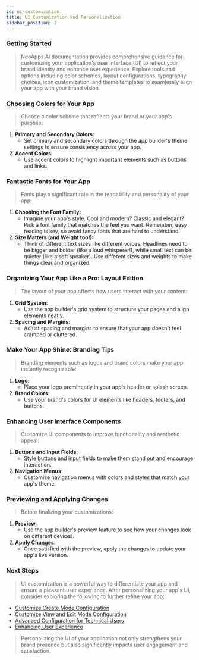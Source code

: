 ```yaml
---
id: ui-customization
title: UI Customization and Personalization
sidebar_position: 2
---
```


### Getting Started

> NeoApps.AI documentation provides comprehensive guidance for customizing your application's user interface (UI) to reflect your brand identity and enhance user experience. Explore tools and options including color schemes, layout configurations, typography choices, icon customization, and theme templates to seamlessly align your app with your brand vision.

### Choosing Colors for Your App

> Choose a color scheme that reflects your brand or your app's purpose:

1. **Primary and Secondary Colors**: 
    - Set primary and secondary colors through the app builder's theme settings to ensure consistency across your app.
2. **Accent Colors**: 
    - Use accent colors to highlight important elements such as buttons and links.

<!-- ![Applying a Color Scheme](/img/neoapps_ai_logo.png) -->

### Fantastic Fonts for Your App

> Fonts play a significant role in the readability and personality of your app:

1. **Choosing the Font Family:**
    - Imagine your app's style. Cool and modern? Classic and elegant? Pick a font family that matches the feel you want. Remember, easy reading is key, so avoid fancy fonts that are hard to understand.
2. **Size Matters (and Weight too!):**
    - Think of different text sizes like different voices. Headlines need to be bigger and bolder (like a loud whisperer!), while small text can be quieter (like a soft speaker). Use different sizes and weights to make things clear and organized.

<!-- ![Customizing Fonts](/img/neoapps_ai_logo.png) -->

### Organizing Your App Like a Pro: Layout Edition

> The layout of your app affects how users interact with your content:

1. **Grid System**: 
    - Use the app builder's grid system to structure your pages and align elements neatly.
2. **Spacing and Margins**: 
    - Adjust spacing and margins to ensure that your app doesn't feel cramped or cluttered.

<!-- ![Adjusting Layouts](/img/neoapps_ai_logo.png) -->

### Make Your App Shine: Branding Tips

> Branding elements such as logos and brand colors make your app instantly recognizable:

1. **Logo**: 
    - Place your logo prominently in your app's header or splash screen.
2. **Brand Colors**: 
    - Use your brand's colors for UI elements like headers, footers, and buttons.

<!-- ![Incorporating Branding Elements](/img/neoapps_ai_logo.png) -->

### Enhancing User Interface Components

> Customize UI components to improve functionality and aesthetic appeal:

1. **Buttons and Input Fields**: 
    - Style buttons and input fields to make them stand out and encourage interaction.
2. **Navigation Menus**: 
    - Customize navigation menus with colors and styles that match your app's theme.

<!-- ![Enhancing User Interface Components](/img/neoapps_ai_logo.png) -->

### Previewing and Applying Changes

> Before finalizing your customizations:

1. **Preview**: 
    - Use the app builder's preview feature to see how your changes look on different devices.
2. **Apply Changes**: 
    - Once satisfied with the preview, apply the changes to update your app's live version.

<!-- ![Previewing and Applying Changes](/img/neoapps_ai_logo.png) -->

### Next Steps

> UI customization is a powerful way to differentiate your app and ensure a pleasant user experience. After personalizing your app's UI, consider exploring the following to further refine your app:

- [Customize Create Mode Configuration](/docs/dnd-usage/create-mode-configuration.md)
- [Customize View and Edit Mode Configuration](/docs/dnd-usage/view-and-edit-modes.md)
- [Advanced Configuration for Technical Users](/docs/dnd-usage/advanced-configuration)
- [Enhancing User Experience](/docs/dnd-usage/enhancing-user-experience)

> Personalizing the UI of your application not only strengthens your brand presence but also significantly impacts user engagement and satisfaction.
